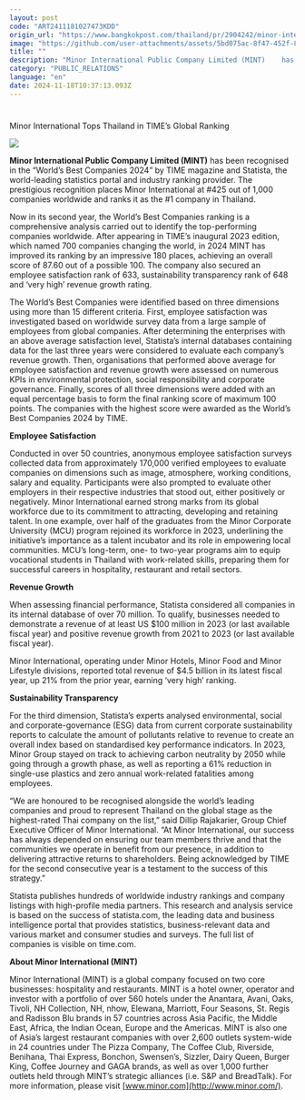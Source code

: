 ```yaml
---
layout: post
code: "ART2411181027473KDD"
origin_url: "https://www.bangkokpost.com/thailand/pr/2904242/minor-international-tops-thailand-in-times-global-ranking"
image: "https://github.com/user-attachments/assets/5bd075ac-8f47-452f-8b1f-2e24679b24ee"
title: ""
description: "Minor International Public Company Limited (MINT)    has been recogni s ed in the “World’s Best Companies 2024” by TIME magazine and Statista, the world-leading statistics portal and industry ranking provider. The prestigious recognition places Minor International at #425 out of 1,000 companies worldwide and ranks it as the #1 company in Thailand."
category: "PUBLIC_RELATIONS"
language: "en"
date: 2024-11-18T10:37:13.093Z
---
```


# 

Minor International Tops Thailand in TIME’s Global Ranking

![](https://github.com/user-attachments/assets/ff63ab4e-ee5f-4089-9720-48b3f824a049)

**Minor International Public Company Limited (MINT)** has been recognised in the “World’s Best Companies 2024” by TIME magazine and Statista, the world-leading statistics portal and industry ranking provider. The prestigious recognition places Minor International at #425 out of 1,000 companies worldwide and ranks it as the #1 company in Thailand.

Now in its second year, the World’s Best Companies ranking is a comprehensive analysis carried out to identify the top-performing companies worldwide. After appearing in TIME’s inaugural 2023 edition, which named 700 companies changing the world, in 2024 MINT has improved its ranking by an impressive 180 places, achieving an overall score of 87.60 out of a possible 100. The company also secured an employee satisfaction rank of 633, sustainability transparency rank of 648 and ‘very high’ revenue growth rating. 

The World’s Best Companies were identified based on three dimensions using more than 15 different criteria. First, employee satisfaction was investigated based on worldwide survey data from a large sample of employees from global companies. After determining the enterprises with an above average satisfaction level, Statista’s internal databases containing data for the last three years were considered to evaluate each company’s revenue growth. Then, organisations that performed above average for employee satisfaction and revenue growth were assessed on numerous KPIs in environmental protection, social responsibility and corporate governance. Finally, scores of all three dimensions were added with an equal percentage basis to form the final ranking score of maximum 100 points. The companies with the highest score were awarded as the World’s Best Companies 2024 by TIME. 

**Employee Satisfaction** 

Conducted in over 50 countries, anonymous employee satisfaction surveys collected data from approximately 170,000 verified employees to evaluate companies on dimensions such as image, atmosphere, working conditions, salary and equality. Participants were also prompted to evaluate other employers in their respective industries that stood out, either positively or negatively. Minor International earned strong marks from its global workforce due to its commitment to attracting, developing and retaining talent. In one example, over half of the graduates from the Minor Corporate University (MCU) program rejoined its workforce in 2023, underlining the initiative’s importance as a talent incubator and its role in empowering local communities. MCU’s long-term, one- to two-year programs aim to equip vocational students in Thailand with work-related skills, preparing them for successful careers in hospitality, restaurant and retail sectors. 

**Revenue Growth** 

When assessing financial performance, Statista considered all companies in its internal database of over 70 million. To qualify, businesses needed to demonstrate a revenue of at least US $100 million in 2023 (or last available fiscal year) and positive revenue growth from 2021 to 2023 (or last available fiscal year). 

Minor International, operating under Minor Hotels, Minor Food and Minor Lifestyle divisions, reported total revenue of $4.5 billion in its latest fiscal year, up 21% from the prior year, earning ‘very high’ ranking. 

**Sustainability Transparency** 

For the third dimension, Statista’s experts analysed environmental, social and corporate-governance (ESG) data from current corporate sustainability reports to calculate the amount of pollutants relative to revenue to create an overall index based on standardised key performance indicators. In 2023, Minor Group stayed on track to achieving carbon neutrality by 2050 while going through a growth phase, as well as reporting a 61% reduction in single-use plastics and zero annual work-related fatalities among employees. 

“We are honoured to be recognised alongside the world’s leading companies and proud to represent Thailand on the global stage as the highest-rated Thai company on the list,” said Dillip Rajakarier, Group Chief Executive Officer of Minor International. “At Minor International, our success has always depended on ensuring our team members thrive and that the communities we operate in benefit from our presence, in addition to delivering attractive returns to shareholders. Being acknowledged by TIME for the second consecutive year is a testament to the success of this strategy.” 

Statista publishes hundreds of worldwide industry rankings and company listings with high-profile media partners. This research and analysis service is based on the success of statista.com, the leading data and business intelligence portal that provides statistics, business-relevant data and various market and consumer studies and surveys. The full list of companies is visible on time.com. 

**About Minor International (MINT)** 

Minor International (MINT) is a global company focused on two core businesses: hospitality and restaurants. MINT is a hotel owner, operator and investor with a portfolio of over 560 hotels under the Anantara, Avani, Oaks, Tivoli, NH Collection, NH, nhow, Elewana, Marriott, Four Seasons, St. Regis and Radisson Blu brands in 57 countries across Asia Pacific, the Middle East, Africa, the Indian Ocean, Europe and the Americas. MINT is also one of Asia’s largest restaurant companies with over 2,600 outlets system-wide in 24 countries under The Pizza Company, The Coffee Club, Riverside, Benihana, Thai Express, Bonchon, Swensen’s, Sizzler, Dairy Queen, Burger King, Coffee Journey and GAGA brands, as well as over 1,000 further outlets held through MINT’s strategic alliances (i.e. S&P and BreadTalk). For more information, please visit [www.minor.com](http://www.minor.com/).